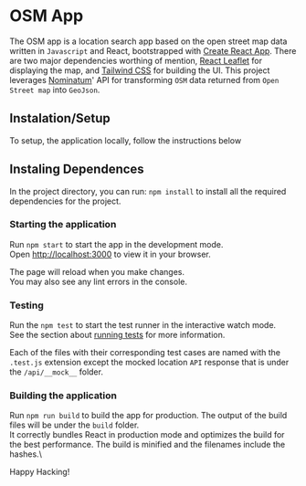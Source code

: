 # OSM App

The OSM app is a location search app based on the open street map data written in `Javascript` and React, bootstrapped with [Create React App](https://github.com/facebook/create-react-app). There are two major dependencies worthing of mention, [React Leaflet](https://react-leaflet.js.org/) for displaying the map, and [Tailwind CSS](https://tailwindcss.com/docs/guides/create-react-app) for building the UI. This project leverages [Nominatum](https://nominatim.openstreetmap.org/)' API for transforming `OSM` data returned from `Open Street map` into `GeoJson`.

## Instalation/Setup
To setup, the application locally, follow the instructions below

## Instaling Dependences
In the project directory, you can run:
`npm install` to install all the required dependencies for the project.


### Starting the application
Run `npm start` to start the app in the development mode.\
Open [http://localhost:3000](http://localhost:3000) to view it in your browser.

The page will reload when you make changes.\
You may also see any lint errors in the console.

### Testing
Run the `npm test` to start the test runner in the interactive watch mode.\
See the section about [running tests](https://facebook.github.io/create-react-app/docs/running-tests) for more information.

Each of the files with their corresponding test cases are named with the `.test.js` extension except the mocked location `API` response that is under the `/api/__mock__` folder.


### Building the application

Run `npm run build` to build the app for production. The output of the build files will be under the `build` folder.\
It correctly bundles React in production mode and optimizes the build for the best performance.
The build is minified and the filenames include the hashes.\


Happy Hacking!
